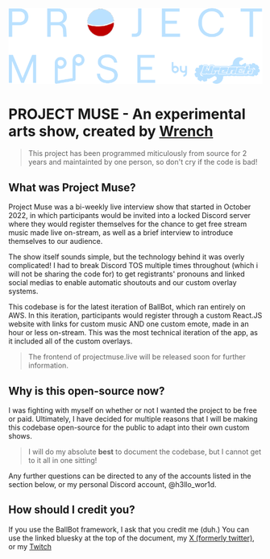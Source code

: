 ![Project Muse Logo](https://github.com/h3llo-wor1d/BallBot/blob/78d5dd0443451e0911c5d6a115b77cf7a3b2fe6d/icon_color.png)

# PROJECT MUSE - An experimental arts show, created by [Wrench](https://bsky.app/profile/wrench.bsky.social)
> This project has been programmed miticulously from source for 2 years and maintainted by one person, so don't cry if the code is bad!

## What was Project Muse?
Project Muse was a bi-weekly live interview show that started in October 2022, in which participants would be invited into a locked Discord server where they would 
register themselves for the chance to get free stream music made live on-stream, as well as a brief interview to introduce themselves to our audience.

The show itself sounds simple, but the technology behind it was overly complicated! I had to break Discord TOS multiple times throughout (which i will not be sharing the code for) to get registrants' pronouns and linked social medias to enable automatic shoutouts and our custom overlay systems. 

This codebase is for the latest iteration of BallBot, which ran entirely on AWS. In this iteration, participants would register through a custom React.JS website with links for custom music AND one custom emote, made in an hour or less on-stream. This was the most technical iteration of the app, as it included all of the custom overlays.
> The frontend of projectmuse.live will be released soon for further information.

## Why is this open-source now?
I was fighting with myself on whether or not I wanted the project to be free or paid. Ultimately, I have decided for multiple reasons that I will be making this codebase open-source for the public to adapt into their own custom shows.
> I will do my absolute **best** to document the codebase, but I cannot get to it all in one sitting!


Any further questions can be directed to any of the accounts listed in the section below, or my personal Discord account, @h3llo_wor1d.

## How should I credit you?
If you use the BallBot framework, I ask that you credit me (duh.)
You can use the linked bluesky at the top of the document, my [X (formerly twitter)](https://x.com/h31lo_w0r1d), or my [Twitch](https://twitch.tv/h3llo_wor1d)
